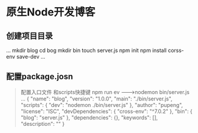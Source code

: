 # 原生Node开发博客
## 创建项目目录
...
mkdir blog
cd bog
mkdir bin
touch server.js
npm init
npm install corss-env save-dev
...
## 配置package.josn
>配置入口文件 和scripts快捷键 npm 
run ev --->nodemon bin/server.js
...
{
  "name": "blog",
  "version": "1.0.0",
  "main": "./bin/server.js",
  "scripts": {
    "dev": "nodemon ./bin/server.js"
  },
  "author": "pupeng",
  "license": "ISC",
  "devDependencies": {
    "cross-env": "^7.0.2"
  },
  "bin": {
    "blog": "server.js"
  },
  "dependencies": {},
  "keywords": [],
  "description": ""
}